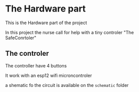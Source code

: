 # The Hardware part

This is the Hardware part of the project 

In this project the nurse call for help with a tiny controler "The SafeConrtoler" 

## The controler 

The controller have 4 buttons 

It work with an esp12 wifi microncontroler

a shematic fo the circuit is available on the `schematic` folder 